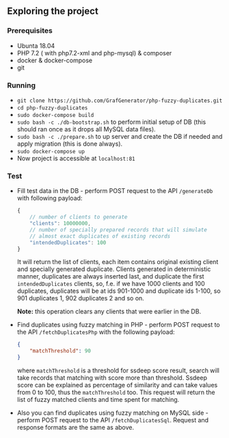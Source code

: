 ## Exploring the project
### Prerequisites
* Ubunta 18.04
* PHP 7.2 ( with php7.2-xml and php-mysql) & composer
* docker & docker-compose
* git

### Running
* `git clone https://github.com/GrafGenerator/php-fuzzy-duplicates.git`
* `cd php-fuzzy-duplicates`
* `sudo docker-compose build`
* `sudo bash -c ./db-bootstrap.sh` to perform initial setup of DB (this should ran once as it drops all MySQL data files).
* `sudo bash -c ./prepare.sh` to up server and create the DB if needed and apply migration (this is done always). 
* `sudo docker-compose up`
* Now project is accessible at `localhost:81`

### Test
* Fill test data in the DB - perform POST request to the API `/generateDb` with following payload:
    ```js
    {
        // number of clients to generate
        "clients": 10000000,
        // number of specially prepared records that will simulate
        // almost exact duplicates of existing records
        "intendedDuplicates": 100  
    }
    ```
    It will return the list of clients, each item contains original existing client and specially generated duplicate.
    Clients generated in deterministic manner, duplicates are always inserted last, and duplicate the first `intendedDuplicates` clients, so, f.e. if we have 1000 clients and 100 duplicates, duplicates will be at ids 901-1000 and duplicate ids 1-100, so 901 duplicates 1, 902 duplicates 2 and so on.
    
    **Note:** this operation clears any clients that were earlier in the DB.  

* Find duplicates using fuzzy matching in PHP - perform POST request to the API `/fetchDuplicatesPhp` with the following payload: 
    ```json
    {
        "matchThreshold": 90
    }
    ``` 
    where `matchThreshold` is a threshold for ssdeep score result, search will take records that matching with score more than threshold. Ssdeep score can be explained as percentage of similarity and can take values from 0 to 100, thus the `matchThreshold` too.
    This request will return the list of fuzzy matched clients and time spent for matching. 
    
* Also you can find duplicates using fuzzy matching on MySQL side - perform POST request to the API `/fetchDuplicatesSql`. Request and response formats are the same as above.